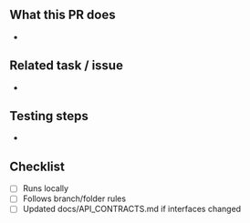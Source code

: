 ## What this PR does
-

## Related task / issue
-

## Testing steps
-

## Checklist
- [ ] Runs locally
- [ ] Follows branch/folder rules
- [ ] Updated docs/API_CONTRACTS.md if interfaces changed
